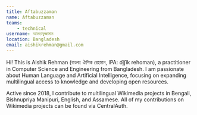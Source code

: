 ```yaml
---
title: Aftabuzzaman
name: Aftabuzzaman
teams:
    - technical
username: আফতাবুজ্জামান
location: Bangladesh
email: aishikrehman@gmail.com
---
```

Hi! This is Aishik Rehman (বাংলা: ঐশিক রেহমান, IPA: o͡i̯ʃik rehoman), a practitioner in Computer Science and Engineering from Bangladesh. I am passionate about Human Language and Artificial Intelligence, focusing on expanding multilingual access to knowledge and developing open resources.

Active since 2018, I contribute to multilingual Wikimedia projects in Bengali, Bishnupriya Manipuri, English, and Assamese. All of my contributions on Wikimedia projects can be found via CentralAuth.